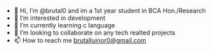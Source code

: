 - 👋 Hi, I’m @brutal0 and im a 1st year student in BCA Hon./Research
- 👀 I’m interested in development
- 🌱 I’m currently learning c language 
- 💞️ I’m looking to collaborate on any tech realted projects
- 📫 How to reach me brutalluinor0@gmail.com

<!---
brutal0/brutal0 is a ✨ special ✨ repository because its `README.md` (this file) appears on your GitHub profile.
You can click the Preview link to take a look at your changes.
--->

